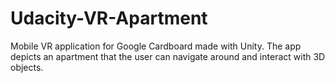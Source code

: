 # Udacity-VR-Apartment
Mobile VR application for Google Cardboard made with Unity. The app depicts an apartment that the user can navigate around and interact with 3D objects.
